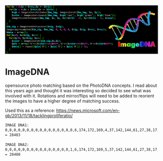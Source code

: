 ![ImageDNA](/imagedna.png)
# ImageDNA
opensource photo matching based on the PhotoDNA concepts. I read about this years ago and thought it was interesting so decided to see what was involved with it. Rotations and mirror/flips will need to be added to reorient the images to have a higher degree of matching success.

Used this as a reference: https://news.microsoft.com/en-gb/2013/11/18/tacklingproliferatio/

```
IMAGE DNA1: 0,0,0,0,0,0,0,0,0,0,0,0,0,0,0,0,6,174,172,169,4,37,142,144,61,27,38,17,36,118,127,85,7,174,177,174,36,67,161,116,58,32,62,26,9,89,116,113,7,180,178,174,172,193,173,174,55,41,74,14,5,82,98,114,7,182,180,176,205,205,168,189,55,92,42,5,17,90,68,107,7,182,180,182,192,144,196,194,74,128,99,2,1,66,86,113,7,182,182,210,188,197,213,196,158,166,102,39,2,39,105,112,7,181,208,218,181,186,204,188,168,149,173,44,17,25,78,117,7,186,197,150,201,206,202,186,192,161,114,19,28,27,20,102,7,214,198,200,221,205,202,198,190,126,75,51,60,27,47,11,8,217,184,188,206,206,221,200,194,60,148,64,62,28,95,27,7,150,206,213,206,193,204,212,196,45,47,45,80,79,83,27,7,201,220,206,210,205,204,200,194,56,45,52,37,41,38,79,3,186,201,208,222,206,210,201,204,47,46,37,55,74,44,52,8,205,206,176,204,210,204,202,208,58,47,32,45,34,39,42,8,206,206,205,202,205,202,206,218,198,59,35,22,22,25,38 = 28483

IMAGE DNA2: 0,0,0,0,0,0,0,0,0,0,0,0,0,0,0,1,6,174,172,169,5,37,142,144,61,27,38,17,35,118,127,85,7,174,177,174,37,66,161,116,58,33,62,27,9,89,117,114,7,180,178,174,170,193,173,173,54,42,74,14,5,83,98,114,7,182,180,177,204,206,168,190,55,92,42,5,17,90,68,106,7,182,180,182,192,144,196,194,74,128,99,2,1,66,85,113,7,184,182,209,188,197,213,196,158,166,102,39,1,38,105,112,7,181,209,218,181,186,204,188,168,150,173,44,18,25,78,117,7,186,197,150,202,206,202,186,190,160,114,20,27,27,20,101,7,214,198,198,222,204,202,198,190,126,75,51,60,28,47,11,8,218,184,186,206,205,221,198,194,61,148,64,62,28,95,27,7,150,206,213,206,193,204,212,194,44,47,45,80,80,83,27,7,201,220,208,210,205,204,200,194,56,45,52,37,41,39,79,3,186,201,209,222,206,210,201,204,47,46,37,55,74,44,52,8,205,206,176,204,210,204,202,208,58,47,32,45,34,38,42,8,206,206,204,202,205,202,205,218,198,59,35,22,23,25,37 = 28480
```
